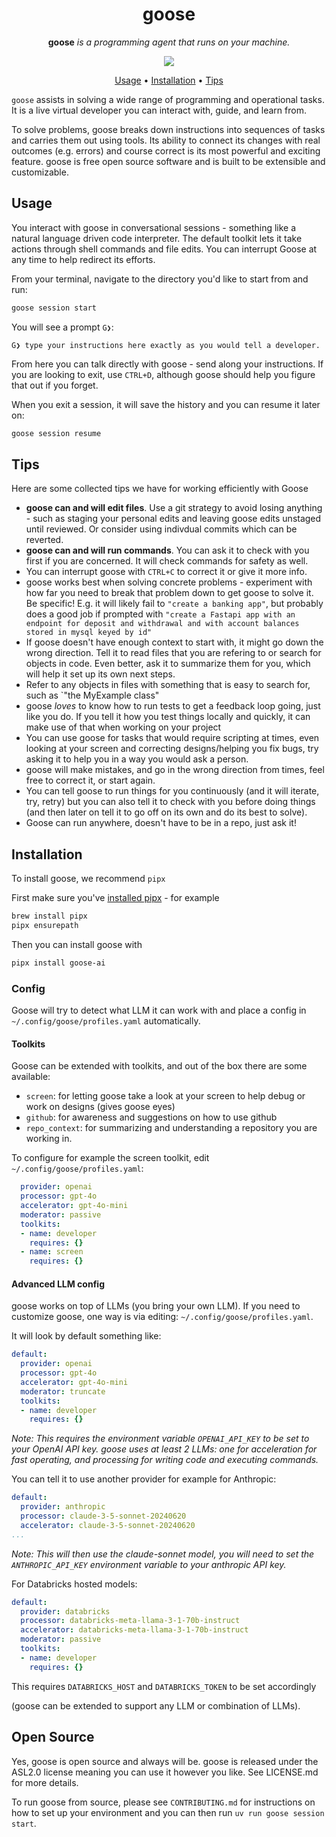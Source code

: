 <h1 align="center">
goose
</h1>

<p align="center"><strong>goose</strong> <em>is a programming agent that runs on your machine.</em></p>

<p align="center">
<a href="https://opensource.org/licenses/Apache-2.0"><img src="https://img.shields.io/badge/License-Apache_2.0-blue.svg"></a>
</p>

<p align="center">
<a href="#usage">Usage</a> • 
<a href="#installation">Installation</a> •
<a href="#tips">Tips</a> 
</p>

`goose` assists in solving a wide range of programming and operational tasks. It is a live virtual developer you can interact with, guide, and learn from.

To solve problems, goose breaks down instructions into sequences of tasks and carries them out using tools. Its ability to connect its changes with real outcomes (e.g. errors) and course correct is its most powerful and exciting feature. goose is free open source software and is built to be extensible and customizable.

## Usage

You interact with goose in conversational sessions - something like a natural language driven code interpreter.
The default toolkit lets it take actions through shell commands and file edits.
You can interrupt Goose at any time to help redirect its efforts.

From your terminal, navigate to the directory you'd like to start from and run:
```sh
goose session start
```

You will see a prompt `G❯`:

```
G❯ type your instructions here exactly as you would tell a developer.
```

From here you can talk directly with goose - send along your instructions. If you are looking to exit, use `CTRL+D`,
although goose should help you figure that out if you forget.

When you exit a session, it will save the history and you can resume it later on:

``` sh
goose session resume
```

## Tips

Here are some collected tips we have for working efficiently with Goose

- **goose can and will edit files**. Use a git strategy to avoid losing anything - such as staging your
  personal edits and leaving goose edits unstaged until reviewed. Or consider using indivdual commits which can be reverted.
- **goose can and will run commands**. You can ask it to check with you first if you are concerned. It will check commands for safety as well.  
- You can interrupt goose with `CTRL+C` to correct it or give it more info.
- goose works best when solving concrete problems - experiment with how far you need to break that problem
  down to get goose to solve it. Be specific! E.g. it will likely fail to `"create a banking app"`, 
  but probably does a good job if prompted with `"create a Fastapi app with an endpoint for deposit and withdrawal
  and with account balances stored in mysql keyed by id"`
- If goose doesn't have enough context to start with, it might go down the wrong direction. Tell it
  to read files that you are refering to or search for objects in code. Even better, ask it to summarize
  them for you, which will help it set up its own next steps.
- Refer to any objects in files with something that is easy to search for, such as `"the MyExample class"
- goose *loves* to know how to run tests to get a feedback loop going, just like you do. If you tell it how you test things locally and quickly, it can make use of that when working on your project
- You can use goose for tasks that would require scripting at times, even looking at your screen and correcting designs/helping you fix bugs, try asking it to help you in a way you would ask a person. 
- goose will make mistakes, and go in the wrong direction from times, feel free to correct it, or start again.
- You can tell goose to run things for you continuously (and it will iterate, try, retry) but you can also tell it to check with you before doing things (and then later on tell it to go off on its own and do its best to solve).
- Goose can run anywhere, doesn't have to be in a repo, just ask it!

## Installation 

To install goose, we recommend `pipx`

First make sure you've [installed pipx][pipx] - for example

``` sh
brew install pipx
pipx ensurepath
```

Then you can install goose with 

``` sh
pipx install goose-ai
```

### Config

Goose will try to detect what LLM it can work with and place a config in `~/.config/goose/profiles.yaml` automatically. 

#### Toolkits

Goose can be extended with toolkits, and out of the box there are some available: 

* `screen`: for letting goose take a look at your screen to help debug or work on designs (gives goose eyes)
* `github`: for awareness and suggestions on how to use github
* `repo_context`: for summarizing and understanding a repository you are working in.

To configure for example the screen toolkit, edit `~/.config/goose/profiles.yaml`:

```yaml
  provider: openai
  processor: gpt-4o
  accelerator: gpt-4o-mini
  moderator: passive
  toolkits:
  - name: developer
    requires: {}
  - name: screen
    requires: {}
```
    


#### Advanced LLM config

goose works on top of LLMs (you bring your own LLM). If you need to customize goose, one way is via editing: `~/.config/goose/profiles.yaml`. 

It will look by default something like: 

```yaml
default:
  provider: openai
  processor: gpt-4o
  accelerator: gpt-4o-mini
  moderator: truncate
  toolkits:
  - name: developer
    requires: {}
```

*Note: This requires the environment variable `OPENAI_API_KEY` to be set to your OpenAI API key. goose uses at least 2 LLMs: one for acceleration for fast operating, and processing for writing code and executing commands.*

You can tell it to use another provider for example for Anthropic: 

```yaml
default:
  provider: anthropic
  processor: claude-3-5-sonnet-20240620
  accelerator: claude-3-5-sonnet-20240620
...
```

*Note: This will then use the claude-sonnet model, you will need to set the `ANTHROPIC_API_KEY` environment variable to your anthropic API key.* 

For Databricks hosted models: 

```yaml
default:
  provider: databricks
  processor: databricks-meta-llama-3-1-70b-instruct
  accelerator: databricks-meta-llama-3-1-70b-instruct
  moderator: passive
  toolkits:
  - name: developer
    requires: {}
```

This requires `DATABRICKS_HOST` and `DATABRICKS_TOKEN` to be set accordingly

(goose can be extended to support any LLM or combination of LLMs).

## Open Source

Yes, goose is open source and always will be. goose is released under the ASL2.0 license meaning you can use it however you like. 
See LICENSE.md for more details.

To run goose from source, please see `CONTRIBUTING.md` for instructions on how to set up your environment and you can then run `uv run goose session start`.


[pipx]: https://github.com/pypa/pipx?tab=readme-ov-file#install-pipx
